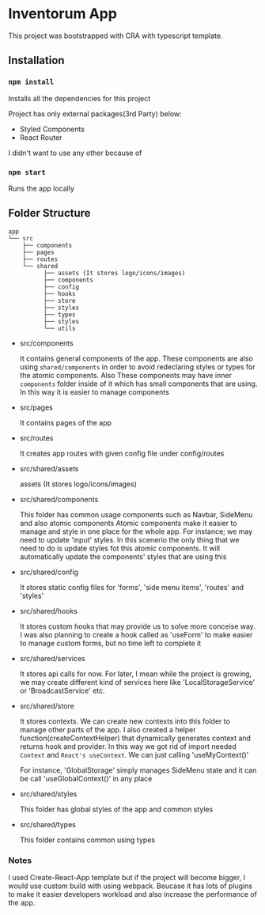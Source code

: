 # Inventorum App 

This project was bootstrapped with CRA with typescript template.

## Installation

### `npm install`

Installs all the dependencies for this project

Project has only external packages(3rd Party) below:
- Styled Components
- React Router

I didn't want to use any other because of

### `npm start`

Runs the app locally


## Folder Structure

    app
    └── src 
        ├── components
        ├── pages
        ├── routes
        └── shared
              ├── assets (It stores logo/icons/images)
              ├── components
              ├── config
              ├── hooks
              ├── store
              ├── styles
              ├── types
              ├── styles
              └── utils 


- src/components

    It contains general components of the app. These components are also using `shared/components` in order to avoid redeclaring styles or types for the atomic components.
    Also These components may have inner `components` folder inside of it which has small components that are using. In this way it is easier to manage components


- src/pages

    It contains pages of the app


- src/routes

    It creates app routes with given config file under config/routes

- src/shared/assets

  assets (It stores logo/icons/images)


- src/shared/components

    This folder has common usage components such as Navbar, SideMenu and also atomic components
    Atomic components make it easier to manage and style in one place for the whole app.
    For instance; we may need to update 'input' styles. In this scenerio the only thing that we need to do is update styles fot this atomic components. It will automatically update the components' styles that are using this


- src/shared/config
  
  It stores static config files for 'forms', 'side menu items', 'routes' and 'styles' 


- src/shared/hooks

  It stores custom hooks that may provide us to solve more conceise way.
  I was also planning to create a hook called as 'useForm' to make easier to manage
  custom forms, but no time left to complete it


- src/shared/services

  It stores api calls for now. For later, I mean while the project is growing, we may create different kind of services here like 'LocalStorageService' or 'BroadcastService' etc.


- src/shared/store

  It stores contexts. We can create new contexts into this folder to manage other parts of the app. I also created a helper function(createContextHelper) that dynamically generates context and returns hook and provider. In this way we got rid of import needed `Context` and `React's useContext`. We can just calling 'useMyContext()'

  For instance, 'GlobalStorage' simply manages SideMenu state and it can be call 'useGlobalContext()' in any place


- src/shared/styles

  This folder has global styles of the app and common styles


- src/shared/types

  This folder contains common using types



### Notes

  I used Create-React-App template but if the project will become bigger, I would use custom build with using webpack. Beucase it has lots of plugins to make it easier developers workload and also increase the performance of the app.
